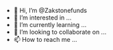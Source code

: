 - 👋 Hi, I’m @Zakstonefunds
- 👀 I’m interested in ...
- 🌱 I’m currently learning ...
- 💞️ I’m looking to collaborate on ...
- 📫 How to reach me ...

<!---
Zakstonefunds/Zakstonefunds is a ✨ special ✨ repository because its `README.md` (this file) appears on your GitHub profile.
You can click the Preview link to take a look at your changes.
--->

